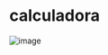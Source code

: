 ﻿# calculadora
![image](https://github.com/user-attachments/assets/1a2a63b0-90bd-4dfc-b3bf-cab692aef5f8)
